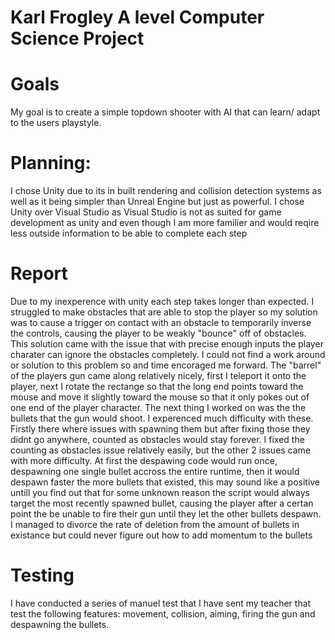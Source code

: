 # Karl Frogley A level Computer Science Project 

# Goals

My goal is to create a simple topdown shooter with AI that can learn/ adapt to the users playstyle.

# Planning:

I chose Unity due to its in built rendering and collision detection systems as well as it being simpler than Unreal Engine but just as powerful. I chose Unity over Visual Studio as Visual Studio is not as suited for game development as unity and even though I am more familier and would reqire less outside information to be able to complete each step

# Report

Due to my inexperence with unity each step takes longer than expected. I struggled to make obstacles that are able to stop the player so my solution was to cause a trigger on contact with an obstacle to temporarily inverse the controls, causing the player to be weakly "bounce" off of obstacles. This solution came with the issue that with precise enough inputs the player charater can ignore the obstacles completely. I could not find a work around or solution to this problem so and time encoraged me forward. The "barrel" of the players gun came along relatively nicely, first I teleport it onto the player, next I rotate the rectange so that the long end points toward the mouse and move it slightly toward the mouse so that it only pokes out of one end of the player character. The next thing I worked on was the the bullets that the gun would shoot. I experenced much difficulty with these. Firstly there where issues with spawning them but after fixing those they didnt go anywhere, counted as obstacles would stay forever. I fixed the counting as obstacles issue relatively easily, but the other 2 issues came with more difficulty. At first the despawing code would run once, despawning one single bullet accross the entire runtime, then it would despawn faster the more bullets that existed, this may sound like a positive untill you find out that for some unknown reason the script would always target the most recently spawned bullet, causing the player after a certan point the be unable to fire their gun until they let the other bullets despawn. I managed to divorce the rate of deletion from the amount of bullets in existance but could never figure out how to add momentum to the bullets 

# Testing

I have conducted a series of manuel test that I have sent my teacher that test the following features: movement, collision, aiming, firing the gun and despawning the bullets.